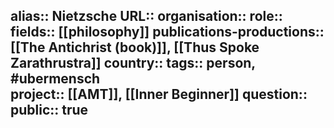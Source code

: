 alias:: Nietzsche
URL::
organisation::
role::
fields:: [[philosophy]] 
publications-productions:: [[The Antichrist (book)]], [[Thus Spoke Zarathrustra]] 
country::
tags:: person, #ubermensch  
project:: [[AMT]], [[Inner Beginner]] 
question::
public:: true
-
